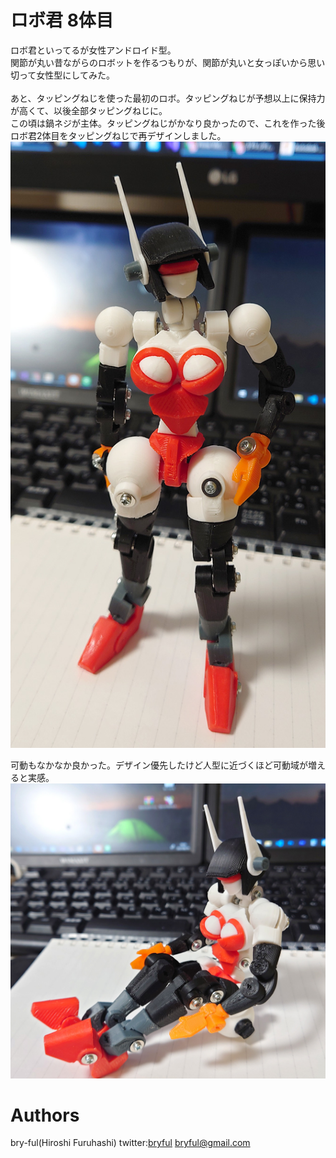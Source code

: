 ﻿# ロボ君  8体目

ロボ君といってるが女性アンドロイド型。<br>
関節が丸い昔ながらのロボットを作るつもりが、関節が丸いと女っぽいから思い切って女性型にしてみた。<br>
<br>
あと、タッピングねじを使った最初のロボ。タッピングねじが予想以上に保持力が高くて、以後全部タッピングねじに。<br>
この頃は鍋ネジが主体。タッピングねじがかなり良かったので、これを作った後ロボ君2体目をタッピングねじで再デザインしました。
![Robo8_001.jpg](Robo8_001.jpg)

可動もなかなか良かった。デザイン優先したけど人型に近づくほど可動域が増えると実感。
![Robo8_001.jpg](Robo8_002.jpg)
# Authors

bry-ful(Hiroshi Furuhashi)
twitter:[bryful](https://twitter.com/bryful)
bryful@gmail.com


